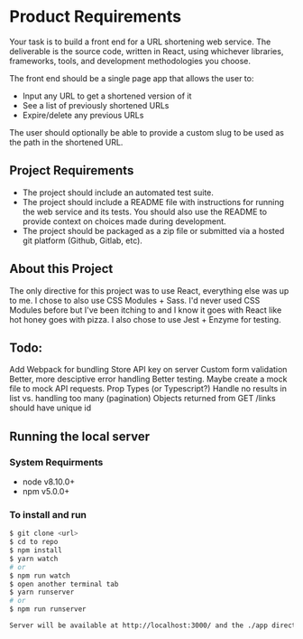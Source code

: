 # Product Requirements

Your task is to build a front end for a URL shortening web service. The deliverable is the source code, written in React, using whichever libraries, frameworks, tools, and development methodologies you choose.

The front end should be a single page app that allows the user to:

- Input any URL to get a shortened version of it
- See a list of previously shortened URLs
- Expire/delete any previous URLs

The user should optionally be able to provide a custom slug to be used as the path in the shortened URL.

## Project Requirements

* The project should include an automated test suite.
* The project should include a README file with instructions for running the web service and its tests. You should also use the README to provide context on choices made during development.
* The project should be packaged as a zip file or submitted via a hosted git platform (Github, Gitlab, etc).

## About this Project

The only directive for this project was to use React, everything else was up to me. I chose to also use CSS Modules + Sass. I'd never used CSS Modules before but I've been itching to and I know it goes with React like hot honey goes with pizza. I also chose to use Jest + Enzyme for testing.

## Todo:

Add Webpack for bundling
Store API key on server
Custom form validation 
Better, more desciptive error handling
Better testing. Maybe create a mock file to mock API requests.
Prop Types (or Typescript?)
Handle no results in list vs. handling too many (pagination)
Objects returned from GET /links should have unique id

## Running the local server

### System Requirments

* node v8.10.0+
* npm v5.0.0+

### To install and run

```sh
$ git clone <url>
$ cd to repo
$ npm install
$ yarn watch
# or 
$ npm run watch
$ open another terminal tab
$ yarn runserver
# or
$ npm run runserver

Server will be available at http://localhost:3000/ and the ./app directory will be mounted to '/'.
```

